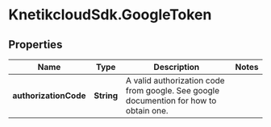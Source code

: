 # KnetikcloudSdk.GoogleToken

## Properties
Name | Type | Description | Notes
------------ | ------------- | ------------- | -------------
**authorizationCode** | **String** | A valid authorization code from google. See google documention for how to obtain one. | 


